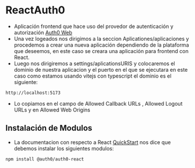 # ReactAuth0
- Aplicación frontend que hace uso del provedor de autenticación y autorización [Auth0 Web](https://auth0.com/es)
- Una vez logeados nos dirigimos a la seccion Aplicationes/aplicaciones y procedemos a crear una nueva aplicación dependiendo de la plataforma que deseemos, en este caso se creara una aplicación para frontend con React.
- Luego nos dirigiremos a settings/aplicationsURIS y colocaremos el dominio de nuestra aplicacion y el puerto en el que se ejecutara en este caso como estamos usando vitejs con typescript el dominio es el siguiente:
```
http://localhost:5173
```
- Lo copiamos en el campo de Allowed Callback URLs , Allowed Logout URLs y en Allowed Web Origins 
## Instalación de Modulos
- La documentacion con respecto a React [QuickStart](https://manage.auth0.com/dashboard/us/dev-kf3g4bpfjye6vdbv/applications/dvYW40wQSpBYRF8xQKaV72u4NuZk4KQN/quickstart) nos dice que debemos instalar los siguientes modulos:
```
npm install @auth0/auth0-react
```

